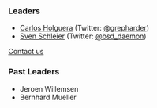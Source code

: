 ### Leaders

- [Carlos Holguera](mailto://carlos.holguera@owasp.org) (Twitter: [@grepharder](https://twitter.com/grepharder))
- [Sven Schleier](mailto://sven.schleier@owasp.org) (Twitter: [@bsd_daemon](https://twitter.com/bsd_daemon))

[Contact us](https://mas.owasp.org/#connect-with-us)

### Past Leaders

- Jeroen Willemsen
- Bernhard Mueller
